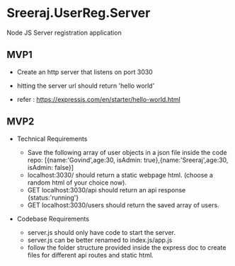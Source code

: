 # Sreeraj.UserReg.Server

Node JS Server registration application

## MVP1

* Create an http server that listens on port 3030
* hitting the server url should return 'hello world'

* refer : https://expressjs.com/en/starter/hello-world.html

## MVP2

* Technical Requirements
  * Save the following array of user objects in a json file inside the code repo: [{name:'Govind',age:30, isAdmin: true},{name:'Sreeraj',age:30, isAdmin: false}]
  * localhost:3030/ should return a static webpage html. (choose a random html of your choice now).
  * GET localhost:3030/api should return an api response {status:'running'}
  * GET localhost:3030/users should return the saved array of users.

* Codebase Requirements
  * server.js should only have code to start the server.
  * server.js can be better renamed to index.js/app.js
  * follow the folder structure provided inside the express doc to create files for different api routes and static html.


